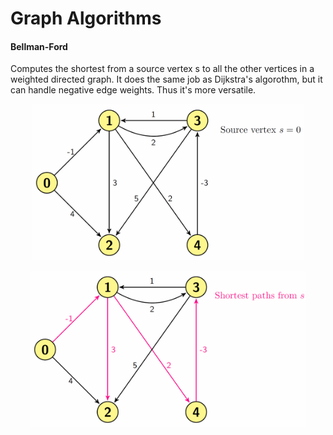 Graph Algorithms
=================================

#### Bellman-Ford
Computes the shortest from a source vertex s to all the other vertices in a weighted directed graph. It does the same job as Dijkstra's algorothm, but it can handle negative edge weights. Thus it's more versatile. 
<p align="center">
<img src="images/bellmanford1.png" height="250" alt="Screenshot"/>
</p>

<p align="center">
<img src="images/bellmanford2.png" height="250" alt="Screenshot"/>
</p>
